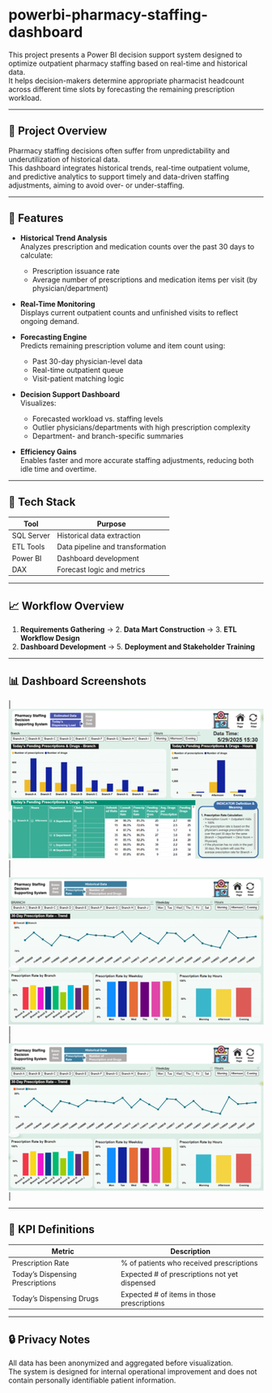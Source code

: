 # powerbi-pharmacy-staffing-dashboard

This project presents a Power BI decision support system designed to optimize outpatient pharmacy staffing based on real-time and historical data.  
It helps decision-makers determine appropriate pharmacist headcount across different time slots by forecasting the remaining prescription workload.

---

## 📌 Project Overview

Pharmacy staffing decisions often suffer from unpredictability and underutilization of historical data.  
This dashboard integrates historical trends, real-time outpatient volume, and predictive analytics to support timely and data-driven staffing adjustments, aiming to avoid over- or under-staffing.

---

## 🧰 Features

- **Historical Trend Analysis**  
  Analyzes prescription and medication counts over the past 30 days to calculate:
  - Prescription issuance rate
  - Average number of prescriptions and medication items per visit (by physician/department)

- **Real-Time Monitoring**  
  Displays current outpatient counts and unfinished visits to reflect ongoing demand.

- **Forecasting Engine**  
  Predicts remaining prescription volume and item count using:
  - Past 30-day physician-level data
  - Real-time outpatient queue
  - Visit-patient matching logic

- **Decision Support Dashboard**  
  Visualizes:
  - Forecasted workload vs. staffing levels
  - Outlier physicians/departments with high prescription complexity
  - Department- and branch-specific summaries

- **Efficiency Gains**  
  Enables faster and more accurate staffing adjustments, reducing both idle time and overtime.

---

## 🧱 Tech Stack

| Tool          | Purpose                          |
|---------------|----------------------------------|
| SQL Server    | Historical data extraction       |
| ETL Tools     | Data pipeline and transformation |
| Power BI      | Dashboard development            |
| DAX           | Forecast logic and metrics       |

---

## 📈 Workflow Overview

1. **Requirements Gathering** → 2. **Data Mart Construction** → 3. **ETL Workflow Design**  
4. **Dashboard Development** → 5. **Deployment and Stakeholder Training**

---

## 📊 Dashboard Screenshots

| ![Dashboard01](./image/PharmacyDashboard_01.png) |   
| ![Dashboard01](./image/PharmacyDashboard_02.png) |   
| ![Dashboard01](./image/PharmacyDashboard_02.png/) |   

---

## 🧩 KPI Definitions

| Metric                           | Description |
|----------------------------------|-------------|
| Prescription Rate                | % of patients who received prescriptions |
| Today’s Dispensing Prescriptions | Expected # of prescriptions not yet dispensed |
| Today’s Dispensing Drugs         | Expected # of items in those prescriptions |

---

## 🔒 Privacy Notes

All data has been anonymized and aggregated before visualization.  
The system is designed for internal operational improvement and does not contain personally identifiable patient information.
